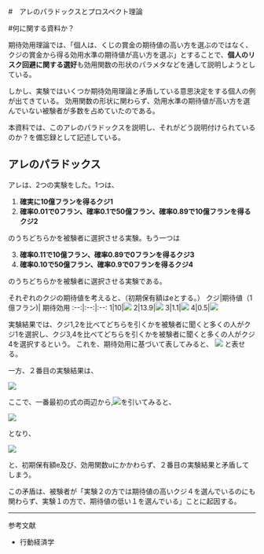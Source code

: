 #　アレのパラドックスとプロスペクト理論

#何に関する資料か？

期待効用理論では、「個人は、くじの賞金の期待値の高い方を選ぶのではなく、クジの賞金から得る効用水準の期待値が高い方を選ぶ」とすることで、**個人のリスク回避に関する選好**も効用関数の形状のパラメタなどを通して説明しようとしている。

しかし、実験ではいくつか期待効用理論と矛盾している意思決定をする個人の例が出てきている。 
効用関数の形状に関わらず、効用水準の期待値が高い方を選んでいない被験者が多数を占めていたのである。

本資料では、このアレのパラドックスを説明し、それがどう説明付けられているのか？を備忘録として記述している。

## アレのパラドックス

アレは、2つの実験をした。1つは、

1. **確実に10億フランを得るクジ1**
2. **確率0.01で0フラン、確率0.1で50億フラン、確率0.89で10億フランを得るクジ2**  

のうちどちらかを被験者に選択させる実験。もう一つは  

3. **確率0.11で10億フラン、確率0.89で0フランを得るクジ3**
4. **確率0.10で50億フラン、確率0.9で0フランを得るクジ4**  

のうちどちらかを被験者に選択させる実験である。



それぞれのクジの期待値を考えると、（初期保有額はeとする。）
クジ|期待値（1億フラン)| 期待効用
:--:|:--:|:--:
1|10|<img src="https://latex.codecogs.com/gif.latex?u(e&plus;10)"/>
2|13.9|<img src="https://latex.codecogs.com/gif.latex?0.01&space;\times&space;u(0)&space;&plus;&space;0.1&space;\times&space;u(e&plus;50)&space;&plus;&space;0.89&space;\times&space;u(e&plus;10)"/>
3|1.1|<img src="https://latex.codecogs.com/gif.latex?0.11&space;\times&space;u(e&plus;10)&space;&plus;&space;0.89&space;\times&space;u(e)" />
4|0.5|<img src="https://latex.codecogs.com/gif.latex?0.10&space;\times&space;u(e&plus;50)&space;&plus;&space;0.9&space;\times&space;u(e)"/>




実験結果では、クジ1,2を比べてどちらを引くかを被験者に聞くと多くの人がクジ1を選択し、クジ3,4を比べてどちらを引くかを被験者に聞くと多くの人がクジ4を選択するという。
これを、期待効用に基づいて表してみると、
<img src="https://latex.codecogs.com/gif.latex?u(e&space;&plus;&space;10)&space;>&space;0.01&space;\times&space;u(0)&space;&plus;&space;0.1&space;\times&space;u(e&plus;50)&space;&plus;&space;0.89&space;\times&space;u(e&plus;10)" />
と表せる。

一方、２番目の実験結果は、

<img src="https://latex.codecogs.com/gif.latex?0.11&space;\times&space;u(e&plus;10)&space;&plus;&space;0.89&space;\times&space;u(e)&space;<&space;0.10&space;\times&space;u(e&plus;50)&space;&plus;&space;0.9&space;\times&space;u(e)" />

ここで、一番最初の式の両辺から,<img src="https://latex.codecogs.com/gif.latex?0.89&space;\times&space;u(e&plus;10)"/>を引いてみると、

<img src="https://latex.codecogs.com/gif.latex?u(e&space;&plus;&space;10)-&space;0.89&space;\times&space;u(e&plus;10)&space;>&space;0.01&space;\times&space;u(0)&space;&plus;&space;0.1&space;\times&space;u(e&plus;50)&space;&plus;&space;0.89&space;\times&space;u(e&plus;10)-&space;0.89&space;\times&space;u(e&plus;10)" />

となり、

<img src="https://latex.codecogs.com/gif.latex?0.11&space;\times&space;u(e&space;&plus;&space;10)&space;>&space;0.01&space;\times&space;u(0)&space;&plus;&space;0.1&space;\times&space;u(e&plus;50)"/>


と、初期保有額e及び、効用関数uにかかわらず、２番目の実験結果と矛盾してしまう。

この矛盾は、被験者が「実験２の方では期待値の高いクジ４を選んでいるのにも関わらず、実験１の方で、期待値の低い１を選んでいる」ことに起因する。


------



参考文献
- 行動経済学












